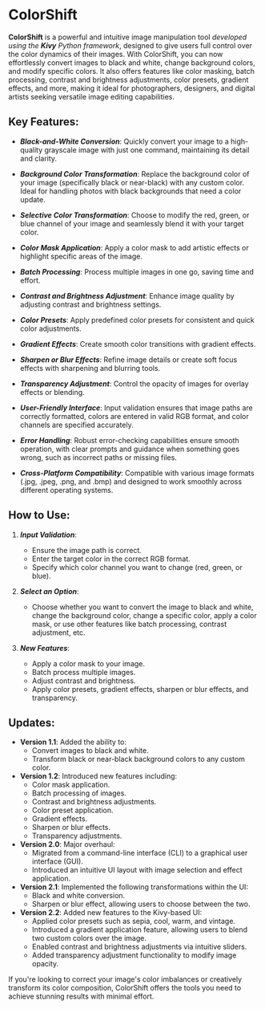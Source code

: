 # ColorShift

**ColorShift** is a powerful and intuitive image manipulation tool *developed using the **Kivy** Python framework*, designed to give users full control over the color dynamics of their images. With ColorShift, you can now effortlessly convert images to black and white, change background colors, and modify specific colors. It also offers features like color masking, batch processing, contrast and brightness adjustments, color presets, gradient effects, and more, making it ideal for photographers, designers, and digital artists seeking versatile image editing capabilities.


## Key Features:
- ***Black-and-White Conversion***: Quickly convert your image to a high-quality grayscale image with just one command, maintaining its detail and clarity.
  
- ***Background Color Transformation***: Replace the background color of your image (specifically black or near-black) with any custom color. Ideal for handling photos with black backgrounds that need a color update.

- ***Selective Color Transformation***: Choose to modify the red, green, or blue channel of your image and seamlessly blend it with your target color.

- ***Color Mask Application***: Apply a color mask to add artistic effects or highlight specific areas of the image.

- ***Batch Processing***: Process multiple images in one go, saving time and effort.

- ***Contrast and Brightness Adjustment***: Enhance image quality by adjusting contrast and brightness settings.

- ***Color Presets***: Apply predefined color presets for consistent and quick color adjustments.

- ***Gradient Effects***: Create smooth color transitions with gradient effects.

- ***Sharpen or Blur Effects***: Refine image details or create soft focus effects with sharpening and blurring tools.

- ***Transparency Adjustment***: Control the opacity of images for overlay effects or blending.

- ***User-Friendly Interface***: Input validation ensures that image paths are correctly formatted, colors are entered in valid RGB format, and color channels are specified accurately.

- ***Error Handling***: Robust error-checking capabilities ensure smooth operation, with clear prompts and guidance when something goes wrong, such as incorrect paths or missing files.

- ***Cross-Platform Compatibility***: Compatible with various image formats (.jpg, .jpeg, .png, and .bmp) and designed to work smoothly across different operating systems.

## How to Use:
1. ***Input Validation***:
    - Ensure the image path is correct.
    - Enter the target color in the correct RGB format.
    - Specify which color channel you want to change (red, green, or blue).

2. ***Select an Option***:
    - Choose whether you want to convert the image to black and white, change the background color, change a specific color, apply a color mask, or use other features like batch processing, contrast adjustment, etc.

3. ***New Features***:
    - Apply a color mask to your image.
    - Batch process multiple images.
    - Adjust contrast and brightness.
    - Apply color presets, gradient effects, sharpen or blur effects, and transparency.

## Updates:
- **Version 1.1**: Added the ability to:
    - Convert images to black and white.
    - Transform black or near-black background colors to any custom color.
- **Version 1.2**: Introduced new features including:
    - Color mask application.
    - Batch processing of images.
    - Contrast and brightness adjustments.
    - Color preset application.
    - Gradient effects.
    - Sharpen or blur effects.
    - Transparency adjustments.
- **Version 2.0**: Major overhaul:
    - Migrated from a command-line interface (CLI) to a graphical user interface (GUI).
    - Introduced an intuitive UI layout with image selection and effect application.
- **Version 2.1**: Implemented the following transformations within the UI:
    - Black and white conversion.
    - Sharpen or blur effect, allowing users to choose between the two.
- **Version 2.2**: Added new features to the Kivy-based UI:
    - Applied color presets such as sepia, cool, warm, and vintage.
    - Introduced a gradient application feature, allowing users to blend two custom colors over the image.
    - Enabled contrast and brightness adjustments via intuitive sliders.
    - Added transparency adjustment functionality to modify image opacity.


If you're looking to correct your image's color imbalances or creatively transform its color composition, ColorShift offers the tools you need to achieve stunning results with minimal effort.
